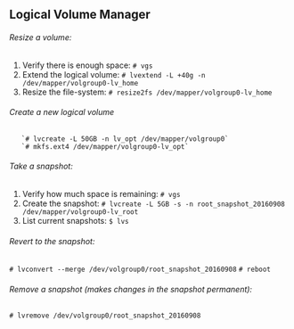 ## Logical Volume Manager

###### Resize a volume:
  1. Verify there is enough space:
       `# vgs`
  2. Extend the logical volume:
       `# lvextend -L +40g -n /dev/mapper/volgroup0-lv_home`
  3. Resize the file-system:
       `# resize2fs /dev/mapper/volgroup0-lv_home`

###### Create a new logical volume
       `# lvcreate -L 50GB -n lv_opt /dev/mapper/volgroup0`
       `# mkfs.ext4 /dev/mapper/volgroup0-lv_opt`

###### Take a snapshot:
  1. Verify how much space is remaining:
       `# vgs`
  2. Create the snapshot:
       `# lvcreate -L 5GB -s -n root_snapshot_20160908 /dev/mapper/volgroup0-lv_root`
  3. List current snapshots:
     `$ lvs`

###### Revert to the snapshot:
  `# lvconvert --merge /dev/volgroup0/root_snapshot_20160908`
  `# reboot`

###### Remove a snapshot (makes changes in the snapshot permanent):
  `# lvremove /dev/volgroup0/root_snapshot_20160908`

